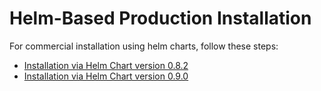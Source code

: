 # Helm-Based Production Installation

For commercial installation using helm charts, follow these steps:

* [Installation via Helm Chart version 0.8.2](helm_082.md) 
* [Installation via Helm Chart version 0.9.0](helm_090.md)